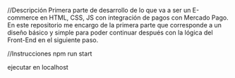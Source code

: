 //Descripción
Primera parte de desarrollo de lo que va a ser un E-commerce en HTML, CSS, JS con integración de pagos con Mercado Pago. 
En este repositorio me encargo de la primera parte que corresponde a un diseño básico y simple para poder continuar después con la lógica del Front-End en el siguiente paso.

//Instrucciones
npm run start

ejecutar en localhost
